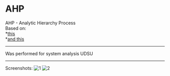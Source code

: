 # AHP
AHP - Analytic Hierarchy Process  
Based on:  
*[this](https://vk.com/doc160032313_572501830?hash=1a2bea7fcdde32398e&dl=fa72c3cab8dbc8b4af)  
*[and this](https://vk.com/doc160032313_572501826?hash=9758a3018270b890f7&dl=4876ea02d22bc936ca)  
***
Was performed for system analysis UDSU  
***
Screenshots:
![1](https://user-images.githubusercontent.com/63047200/105217851-76ecff80-5b65-11eb-98bb-2dccd56daded.jpg)
![2](https://user-images.githubusercontent.com/63047200/105217856-77859600-5b65-11eb-92e9-1ea3be07cf7d.jpg)
